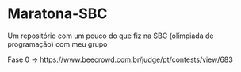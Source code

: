 # Maratona-SBC
Um repositório com um pouco do que fiz na SBC (olímpiada de programação) com meu grupo

Fase 0 -> https://www.beecrowd.com.br/judge/pt/contests/view/683

